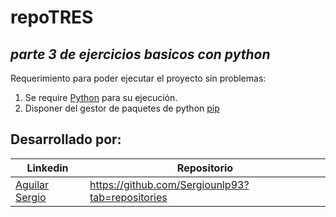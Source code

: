 # repoTRES

## _parte 3 de ejercicios basicos con python_

Requerimiento para poder ejecutar el proyecto sin problemas:

1) Se require [Python](https://www.python.org/downloads/) para su ejecución.
2) Disponer del gestor de paquetes de python [pip](https://www.datacamp.com/community/tutorials/python-install-pip?utm_source=adwords_ppc&utm_campaignid=1455363063&utm_adgroupid=65083631748&utm_device=c&utm_keyword=&utm_matchtype=b&utm_network=g&utm_adpostion=&utm_creative=332602034358&utm_targetid=aud-299261629574:dsa-429603003980&utm_loc_interest_ms=&utm_loc_physical_ms=1000037&gclid=Cj0KCQjwk4yGBhDQARIsACGfAesGvctImraIH8Xe7o_KcE6s9KQbUzPYOMtg3hoSr26_ciIUbSu9TaMaAos8EALw_wcB)


## Desarrollado por:

| Linkedin | Repositorio |
| ------ | ------ |
| [Aguilar Sergio](https://www.linkedin.com/in/sergioaguilarsoria/) | https://github.com/Sergiounlp93?tab=repositories |
